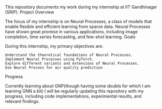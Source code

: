 This repository documents my work during my internship at IIT Gandhinagar (SRIP).
Project Overview

The focus of my internship is on Neural Processes, a class of models that enable flexible and efficient learning from sparse data. Neural Processes have shown great promise in various applications, including image completion, time series forecasting, and few-shot learning.
Goals

During this internship, my primary objectives are:
  
    Understand the theoretical foundations of Neural Processes.
    Implement Neural Processes using PyTorch.
    Explore different variants and extensions of Neural Processes.
    Use Neural Process for air quality prediction

Progress

Currently learning about GNP(though having some doubts for which I am learning GNN a bit)
I will be regularly updating this repository with my progress, including code implementations, experimental results, and relevant findings.
